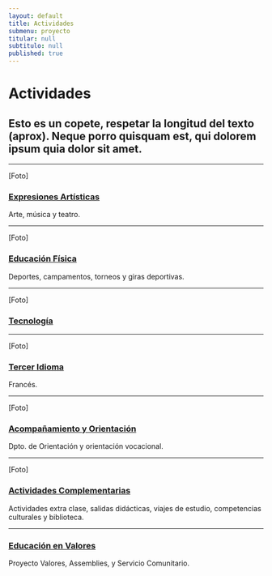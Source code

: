 ```yaml
---
layout: default
title: Actividades
submenu: proyecto
titular: null
subtitulo: null
published: true
---
```


# Actividades

## Esto es un copete, respetar la longitud del texto (aprox). Neque porro quisquam est, qui dolorem ipsum quia dolor sit amet.

---

[Foto]
### [Expresiones Artísticas](/proyecto-educativo/actividades/expresiones-artisticas)
Arte, música y teatro.

---
[Foto]
### [Educación Física](/proyecto-educativo/actividades/educacion-fisica)
Deportes, campamentos, torneos y giras deportivas.



---
[Foto]
### [Tecnología](/proyecto-educativo/actividades/tecnologia)


---
[Foto]
### [Tercer Idioma](/proyecto-educativo/actividades/tercer-idioma)
Francés.

---


[Foto]
### [Acompañamiento y Orientación](/proyecto-educativo/actividades/acompanamiento-y-orientacion)
Dpto. de Orientación y orientación vocacional.

---
[Foto]

### [Actividades Complementarias](/proyecto-educativo/actividades/actividades-complementarias)
Actividades extra clase, salidas didácticas, viajes de estudio, competencias culturales y biblioteca.

---

### [Educación en Valores](/proyecto-educativo/actividades/actividades-complementarias)
Proyecto Valores, Assemblies, y Servicio Comunitario.